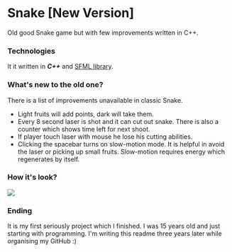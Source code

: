 # Snake [New Version]
Old good Snake game but with few improvements written in C++.

### Technologies
It it written in ***C++*** and [SFML library](https://github.com/SFML/SFML).

### What's new to the old one?
There is a list of improvements unavailable in classic Snake.
* Light fruits will add points, dark will take them.
* Every 8 second laser is shot and it can cut out snake. There is also a counter which shows time left for next shoot.
* If player touch laser with mouse he lose his cutting abilities.
* Clicking the spacebar turns on slow-motion mode. It is helpful in avoid the laser or picking up small fruits. Slow-motion requires energy which regenerates by itself.



### How it's look?

![](http://forum.pasja-informatyki.pl/?qa=blob&qa_blobid=13929123622247941157)



### Ending
It is my first seriously project which I finished. I was 15 years old and just starting with programming. I'm writing this readme three years later while organising my GitHub :)




